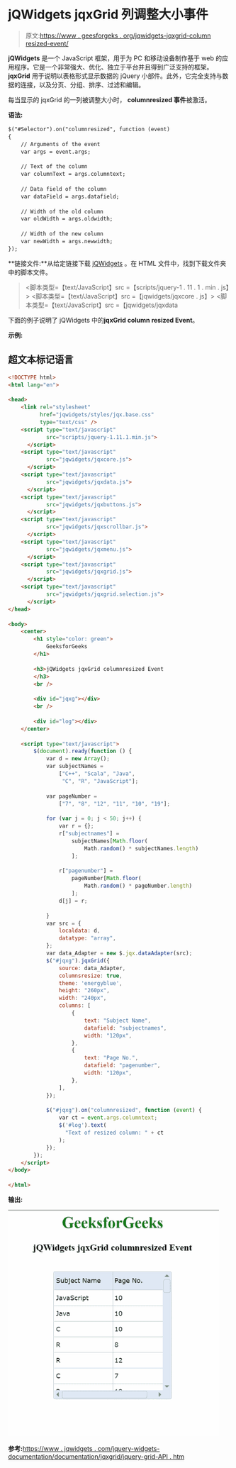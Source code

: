 # jQWidgets jqxGrid 列调整大小事件

> 原文:[https://www . geesforgeks . org/jqwidgets-jqxgrid-column resized-event/](https://www.geeksforgeeks.org/jqwidgets-jqxgrid-columnresized-event/)

**jQWidgets** 是一个 JavaScript 框架，用于为 PC 和移动设备制作基于 web 的应用程序。它是一个非常强大、优化、独立于平台并且得到广泛支持的框架。 **jqxGrid** 用于说明以表格形式显示数据的 jQuery 小部件。此外，它完全支持与数据的连接，以及分页、分组、排序、过滤和编辑。

每当显示的 jqxGrid 的一列被调整大小时， **columnresized 事件**被激活。

**语法:**

```html
$("#Selector").on("columnresized", function (event) 
{
    // Arguments of the event
    var args = event.args;

    // Text of the column
    var columnText = args.columntext;

    // Data field of the column
    var dataField = args.datafield;

    // Width of the old column
    var oldWidth = args.oldwidth;

    // Width of the new column
    var newWidth = args.newwidth;
});
```

**链接文件:**从给定链接下载 [jQWidgets](https://www.jqwidgets.com/download/) 。在 HTML 文件中，找到下载文件夹中的脚本文件。

> <link rel="”stylesheet”" href="”jqwidgets/styles/jqx.base.css”" type="”text/css”">
> <脚本类型=【text/JavaScript】src =【scripts/jquery-1 . 11 . 1 . min . js】></脚本>
> <脚本类型=【text/JavaScript】src =【jqwidgets/jqxcore . js】></脚本>
> <脚本类型=【text/JavaScript】src =【jqwidgets/jqxdata

下面的例子说明了 jQWidgets 中的**jqxGrid column resized Event**。

**示例:**

## 超文本标记语言

```html
<!DOCTYPE html>
<html lang="en">

<head>
    <link rel="stylesheet" 
          href="jqwidgets/styles/jqx.base.css" 
          type="text/css" />
    <script type="text/javascript" 
            src="scripts/jquery-1.11.1.min.js">
      </script>
    <script type="text/javascript" 
            src="jqwidgets/jqxcore.js">
      </script>
    <script type="text/javascript" 
            src="jqwidgets/jqxdata.js">
      </script>
    <script type="text/javascript" 
            src="jqwidgets/jqxbuttons.js">
      </script>
    <script type="text/javascript" 
            src="jqwidgets/jqxscrollbar.js">
      </script>
    <script type="text/javascript" 
            src="jqwidgets/jqxmenu.js">
      </script>
    <script type="text/javascript" 
            src="jqwidgets/jqxgrid.js">
      </script>
    <script type="text/javascript" 
            src="jqwidgets/jqxgrid.selection.js">
      </script>
</head>

<body>
    <center>
        <h1 style="color: green">
            GeeksforGeeks
        </h1>

        <h3>jQWidgets jqxGrid columnresized Event
        </h3>
        <br />

        <div id="jqxg"></div>
        <br />

        <div id="log"></div>
    </center>

    <script type="text/javascript">
        $(document).ready(function () {
            var d = new Array();
            var subjectNames =
                ["C++", "Scala", "Java", 
                 "C", "R", "JavaScript"];

            var pageNumber =
                ["7", "8", "12", "11", "10", "19"];

            for (var j = 0; j < 50; j++) {
                var r = {};
                r["subjectnames"] =
                    subjectNames[Math.floor(
                        Math.random() * subjectNames.length)
                    ];

                r["pagenumber"] =
                    pageNumber[Math.floor(
                        Math.random() * pageNumber.length)
                    ];
                d[j] = r;

            }
            var src = {
                localdata: d,
                datatype: "array",
            };
            var data_Adapter = new $.jqx.dataAdapter(src);
            $("#jqxg").jqxGrid({
                source: data_Adapter,
                columnsresize: true,
                theme: 'energyblue',
                height: "260px",
                width: "240px",
                columns: [
                    {
                        text: "Subject Name",
                        datafield: "subjectnames",
                        width: "120px",
                    },
                    {
                        text: "Page No.",
                        datafield: "pagenumber",
                        width: "120px",
                    },
                ],
            });

            $("#jqxg").on("columnresized", function (event) {
                var ct = event.args.columntext;
                $('#log').text(
                  "Text of resized column: " + ct
                );
            });
        });
    </script>
</body>

</html>
```

**输出:**

![](img/a6b16d102fbbeee0bfe0fa36f06b6014.png)

**参考:**[https://www . jqwidgets . com/jquery-widgets-documentation/documentation/jqxgrid/jquery-grid-API . htm](https://www.jqwidgets.com/jquery-widgets-documentation/documentation/jqxgrid/jquery-grid-api.htm)